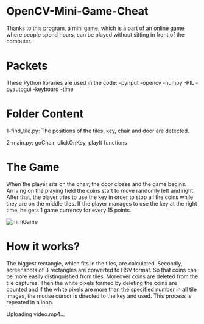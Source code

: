 # OpenCV-Mini-Game-Cheat

Thanks to this program, a mini game, which is a part of an online game where people spend hours, can be played without sitting in front of the computer.

# Packets

These Python libraries are used in the code:
-pynput
-opencv
-numpy
-PIL
-pyautogui
-keyboard
-time

# Folder Content

1-find_tile.py: The positions of the tiles, key, chair and door are detected.

2-main.py: goChair, clickOnKey, playIt functions

# The Game

When the player sits on the chair, the door closes and the game begins. Arriving on the playing field the coins start to move randomly left and right. After that, the player tries to use the key in order to stop all the coins while they are on the middle tiles. If the player manages to use the key at the right time, he gets 1 game currency for every 15 points.

![miniGame](https://user-images.githubusercontent.com/98697826/173625883-5faf8f95-59e8-4629-a980-dd421a6c74ea.png)

# How it works?

The biggest rectangle, which fits in the tiles, are calculated. Secondly, screenshots of 3 rectangles are converted to HSV format. So that coins can be more easily distinguished from tiles. Moreover coins are deleted from the tile captures. Then the white pixels formed by deleting the coins are counted and if the white pixels are more than the specified number in all tile images, the mouse cursor is directed to the key and used. This process is repeated in a loop.


Uploading video.mp4…


